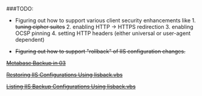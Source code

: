 ###TODO:
 - Figuring out how to support various client security enhancements like
		1. ~~tuning cipher suites~~
		2. enabling HTTP -> HTTPS redirection
		3. enabling OCSP pinning
		4. setting HTTP headers (either universal or user-agent dependent)

 - ~~Figuring out how to support "rollback" of IIS configuration changes.~~
 
 [~~Metabase Backup in 03~~](https://support.microsoft.com/en-us/kb/324277)
 
 [~~Restoring IIS Configurations Using Iisback.vbs~~](https://www.microsoft.com/technet/prodtechnol/WindowsServer2003/Library/IIS/7429a26d-45f0-41fe-bf45-a6e1d3be7ce1.mspx?mfr=true)
 
 [~~Listing IIS Backup Configurations Using Iisback.vbs~~](https://www.microsoft.com/technet/prodtechnol/WindowsServer2003/Library/IIS/05001ec3-be42-431a-bfe8-08c865564037.mspx?mfr=true)
 

